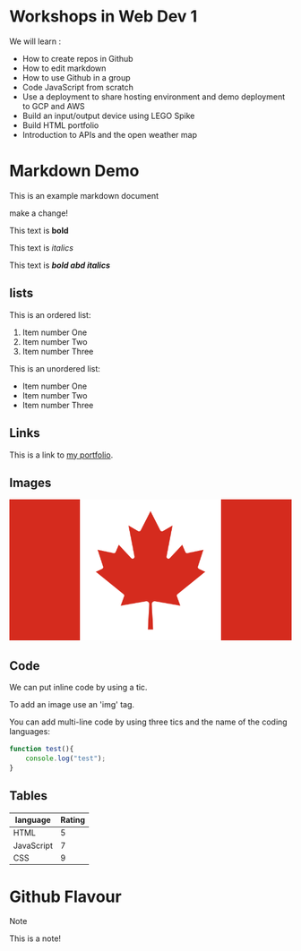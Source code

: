 # Workshops in Web Dev 1

We will learn : 
- How to create repos in Github
- How to edit markdown
- How to use Github in a group
- Code JavaScript from scratch
- Use a deployment to share hosting environment and demo deployment to GCP and AWS
- Build an input/output device using LEGO Spike
- Build HTML portfolio
- Introduction to APIs and the open weather map

















# Markdown Demo

This is an example markdown document

make a change!

This text is **bold**

This text is _italics_

This text is **_bold abd italics_**

## lists

This is an ordered list:

1. Item number One
2. Item number Two
3. Item number Three

This is an unordered list:

- Item number One
- Item number Two
- Item number Three

## Links

This is a link to [my portfolio](https://github.com/CodeCary80/resume2).

## Images

![Flag](./canada.png)

## Code

We can put inline code by using a tic.

To add an image use an 'img' tag.

You can add multi-line code by using three tics and the name of the coding languages:

```javascript
function test(){
    console.log("test");
}
```

## Tables

| language | Rating |
| -------- | ------ |
| HTML     | 5      |
| JavaScript| 7     |
| CSS      | 9      |

# Github Flavour

>[!Note]
> This is a note!
